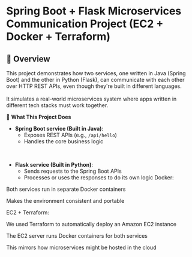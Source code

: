 # Spring Boot + Flask Microservices Communication Project (EC2 + Docker + Terraform)

## 🚀 Overview
This project demonstrates how two services, one written in Java (Spring Boot) and the other in Python (Flask), can communicate with each other over HTTP REST APIs, even though they're built in different languages.
<br>
<br>
It simulates a real-world microservices system where apps written in different tech stacks must work together.

🔧 **What This Project Does**

- **Spring Boot service (Built in Java)**:  
  - Exposes REST APIs (e.g., `/api/hello`)  
  - Handles the core business logic  

&nbsp;

- **Flask service (Built in Python)**:  
  - Sends requests to the Spring Boot APIs  
  - Processes or uses the responses to do its own logic
Docker:

Both services run in separate Docker containers

Makes the environment consistent and portable

EC2 + Terraform:

We used Terraform to automatically deploy an Amazon EC2 instance

The EC2 server runs Docker containers for both services

This mirrors how microservices might be hosted in the cloud
